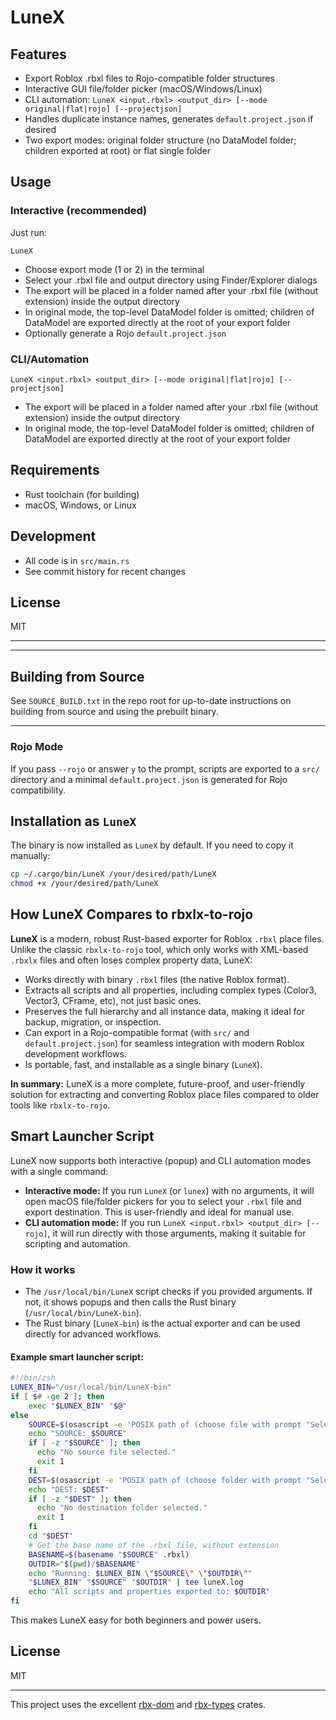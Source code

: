 # LuneX

## Features
- Export Roblox .rbxl files to Rojo-compatible folder structures
- Interactive GUI file/folder picker (macOS/Windows/Linux)
- CLI automation: `LuneX <input.rbxl> <output_dir> [--mode original|flat|rojo] [--projectjson]`
- Handles duplicate instance names, generates `default.project.json` if desired
- Two export modes: original folder structure (no DataModel folder; children exported at root) or flat single folder

## Usage
### Interactive (recommended)
Just run:
```
LuneX
```
- Choose export mode (1 or 2) in the terminal
- Select your .rbxl file and output directory using Finder/Explorer dialogs
- The export will be placed in a folder named after your .rbxl file (without extension) inside the output directory
- In original mode, the top-level DataModel folder is omitted; children of DataModel are exported directly at the root of your export folder
- Optionally generate a Rojo `default.project.json`

### CLI/Automation
```
LuneX <input.rbxl> <output_dir> [--mode original|flat|rojo] [--projectjson]
```
- The export will be placed in a folder named after your .rbxl file (without extension) inside the output directory
- In original mode, the top-level DataModel folder is omitted; children of DataModel are exported directly at the root of your export folder

## Requirements
- Rust toolchain (for building)
- macOS, Windows, or Linux

## Development
- All code is in `src/main.rs`
- See commit history for recent changes

## License
MIT

---


---

## Building from Source

See `SOURCE_BUILD.txt` in the repo root for up-to-date instructions on building from source and using the prebuilt binary.

---

### Rojo Mode

If you pass `--rojo` or answer `y` to the prompt, scripts are exported to a `src/` directory and a minimal `default.project.json` is generated for Rojo compatibility.

## Installation as `LuneX`

The binary is now installed as `LuneX` by default. If you need to copy it manually:

```sh
cp ~/.cargo/bin/LuneX /your/desired/path/LuneX
chmod +x /your/desired/path/LuneX
```

## How LuneX Compares to rbxlx-to-rojo

**LuneX** is a modern, robust Rust-based exporter for Roblox `.rbxl` place files. Unlike the classic `rbxlx-to-rojo` tool, which only works with XML-based `.rbxlx` files and often loses complex property data, LuneX:

- Works directly with binary `.rbxl` files (the native Roblox format).
- Extracts all scripts and all properties, including complex types (Color3, Vector3, CFrame, etc), not just basic ones.
- Preserves the full hierarchy and all instance data, making it ideal for backup, migration, or inspection.
- Can export in a Rojo-compatible format (with `src/` and `default.project.json`) for seamless integration with modern Roblox development workflows.
- Is portable, fast, and installable as a single binary (`LuneX`).

**In summary:** LuneX is a more complete, future-proof, and user-friendly solution for extracting and converting Roblox place files compared to older tools like `rbxlx-to-rojo`.

## Smart Launcher Script

LuneX now supports both interactive (popup) and CLI automation modes with a single command:

- **Interactive mode:** If you run `LuneX` (or `lunex`) with no arguments, it will open macOS file/folder pickers for you to select your `.rbxl` file and export destination. This is user-friendly and ideal for manual use.
- **CLI automation mode:** If you run `LuneX <input.rbxl> <output_dir> [--rojo]`, it will run directly with those arguments, making it suitable for scripting and automation.

### How it works
- The `/usr/local/bin/LuneX` script checks if you provided arguments. If not, it shows popups and then calls the Rust binary (`/usr/local/bin/LuneX-bin`).
- The Rust binary (`LuneX-bin`) is the actual exporter and can be used directly for advanced workflows.

#### Example smart launcher script:
```zsh
#!/bin/zsh
LUNEX_BIN="/usr/local/bin/LuneX-bin"
if [ $# -ge 2 ]; then
    exec "$LUNEX_BIN" "$@"
else
    SOURCE=$(osascript -e 'POSIX path of (choose file with prompt "Select your Roblox .rbxl file")')
    echo "SOURCE: $SOURCE"
    if [ -z "$SOURCE" ]; then
      echo "No source file selected."
      exit 1
    fi
    DEST=$(osascript -e 'POSIX path of (choose folder with prompt "Select export destination folder")')
    echo "DEST: $DEST"
    if [ -z "$DEST" ]; then
      echo "No destination folder selected."
      exit 1
    fi
    cd "$DEST"
    # Get the base name of the .rbxl file, without extension
    BASENAME=$(basename "$SOURCE" .rbxl)
    OUTDIR="$(pwd)/$BASENAME"
    echo "Running: $LUNEX_BIN \"$SOURCE\" \"$OUTDIR\""
    "$LUNEX_BIN" "$SOURCE" "$OUTDIR" | tee luneX.log
    echo "All scripts and properties exported to: $OUTDIR"
fi
```

This makes LuneX easy for both beginners and power users.

## License

MIT

---

This project uses the excellent [rbx-dom](https://github.com/rojo-rbx/rbx-dom) and [rbx-types](https://github.com/rojo-rbx/rbx-dom) crates.
